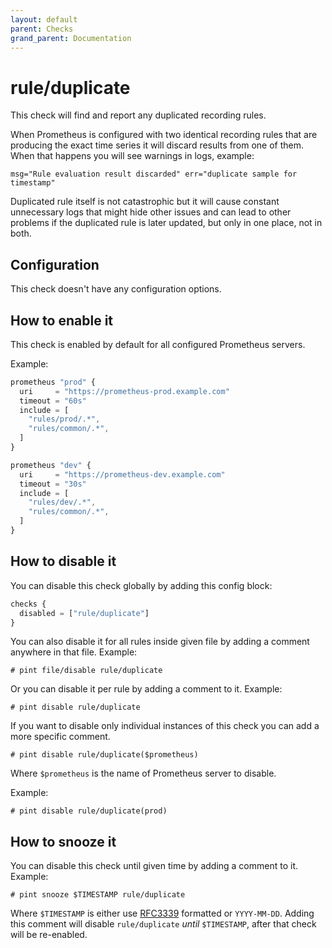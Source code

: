 ```yaml
---
layout: default
parent: Checks
grand_parent: Documentation
---
```


# rule/duplicate

This check will find and report any duplicated recording rules.

When Prometheus is configured with two identical recording rules that
are producing the exact time series it will discard results from one
of them. When that happens you will see warnings in logs, example:

```
msg="Rule evaluation result discarded" err="duplicate sample for timestamp"
```

Duplicated rule itself is not catastrophic but it will cause constant unnecessary
logs that might hide other issues and can lead to other problems if the
duplicated rule is later updated, but only in one place, not in both.

## Configuration

This check doesn't have any configuration options.

## How to enable it

This check is enabled by default for all configured Prometheus servers.

Example:

```js
prometheus "prod" {
  uri     = "https://prometheus-prod.example.com"
  timeout = "60s"
  include = [
    "rules/prod/.*",
    "rules/common/.*",
  ]
}

prometheus "dev" {
  uri     = "https://prometheus-dev.example.com"
  timeout = "30s"
  include = [
    "rules/dev/.*",
    "rules/common/.*",
  ]
}
```

## How to disable it

You can disable this check globally by adding this config block:

```js
checks {
  disabled = ["rule/duplicate"]
}
```

You can also disable it for all rules inside given file by adding
a comment anywhere in that file. Example:

`# pint file/disable rule/duplicate`

Or you can disable it per rule by adding a comment to it. Example:

`# pint disable rule/duplicate`

If you want to disable only individual instances of this check
you can add a more specific comment.

`# pint disable rule/duplicate($prometheus)`

Where `$prometheus` is the name of Prometheus server to disable.

Example:

`# pint disable rule/duplicate(prod)`

## How to snooze it

You can disable this check until given time by adding a comment to it. Example:

`# pint snooze $TIMESTAMP rule/duplicate`

Where `$TIMESTAMP` is either use [RFC3339](https://www.rfc-editor.org/rfc/rfc3339)
formatted  or `YYYY-MM-DD`.
Adding this comment will disable `rule/duplicate` *until* `$TIMESTAMP`, after that
check will be re-enabled.
